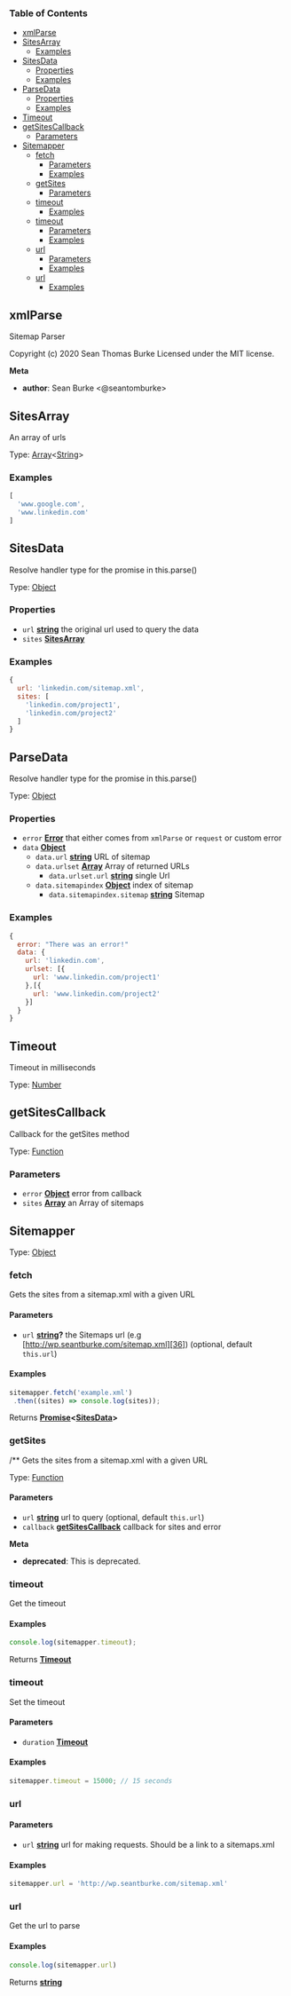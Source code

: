 <!-- Generated by documentation.js. Update this documentation by updating the source code. -->

### Table of Contents

-   [xmlParse][1]
-   [SitesArray][2]
    -   [Examples][3]
-   [SitesData][4]
    -   [Properties][5]
    -   [Examples][6]
-   [ParseData][7]
    -   [Properties][8]
    -   [Examples][9]
-   [Timeout][10]
-   [getSitesCallback][11]
    -   [Parameters][12]
-   [Sitemapper][13]
    -   [fetch][14]
        -   [Parameters][15]
        -   [Examples][16]
    -   [getSites][17]
        -   [Parameters][18]
    -   [timeout][19]
        -   [Examples][20]
    -   [timeout][21]
        -   [Parameters][22]
        -   [Examples][23]
    -   [url][24]
        -   [Parameters][25]
        -   [Examples][26]
    -   [url][27]
        -   [Examples][28]

## xmlParse

Sitemap Parser

Copyright (c) 2020 Sean Thomas Burke
Licensed under the MIT license.

**Meta**

-   **author**: Sean Burke &lt;@seantomburke>

## SitesArray

An array of urls

Type: [Array][29]&lt;[String][30]>

### Examples

```javascript
[
  'www.google.com',
  'www.linkedin.com'
]
```

## SitesData

Resolve handler type for the promise in this.parse()

Type: [Object][31]

### Properties

-   `url` **[string][30]** the original url used to query the data
-   `sites` **[SitesArray][32]** 

### Examples

```javascript
{
  url: 'linkedin.com/sitemap.xml',
  sites: [
    'linkedin.com/project1',
    'linkedin.com/project2'
  ]
}
```

## ParseData

Resolve handler type for the promise in this.parse()

Type: [Object][31]

### Properties

-   `error` **[Error][33]** that either comes from `xmlParse` or `request` or custom error
-   `data` **[Object][31]** 
    -   `data.url` **[string][30]** URL of sitemap
    -   `data.urlset` **[Array][29]** Array of returned URLs
        -   `data.urlset.url` **[string][30]** single Url
    -   `data.sitemapindex` **[Object][31]** index of sitemap
        -   `data.sitemapindex.sitemap` **[string][30]** Sitemap

### Examples

```javascript
{
  error: "There was an error!"
  data: {
    url: 'linkedin.com',
    urlset: [{
      url: 'www.linkedin.com/project1'
    },[{
      url: 'www.linkedin.com/project2'
    }]
  }
}
```

## Timeout

Timeout in milliseconds

Type: [Number][34]

## getSitesCallback

Callback for the getSites method

Type: [Function][35]

### Parameters

-   `error` **[Object][31]** error from callback
-   `sites` **[Array][29]** an Array of sitemaps

## Sitemapper

Type: [Object][31]

### fetch

Gets the sites from a sitemap.xml with a given URL

#### Parameters

-   `url` **[string][30]?** the Sitemaps url (e.g [http://wp.seantburke.com/sitemap.xml][36]) (optional, default `this.url`)

#### Examples

```javascript
sitemapper.fetch('example.xml')
 .then((sites) => console.log(sites));
```

Returns **[Promise][37]&lt;[SitesData][38]>** 

### getSites

/\*\*
Gets the sites from a sitemap.xml with a given URL

Type: [Function][35]

#### Parameters

-   `url` **[string][30]** url to query (optional, default `this.url`)
-   `callback` **[getSitesCallback][39]** callback for sites and error

**Meta**

-   **deprecated**: This is deprecated.


### timeout

Get the timeout

#### Examples

```javascript
console.log(sitemapper.timeout);
```

Returns **[Timeout][40]** 

### timeout

Set the timeout

#### Parameters

-   `duration` **[Timeout][40]** 

#### Examples

```javascript
sitemapper.timeout = 15000; // 15 seconds
```

### url

#### Parameters

-   `url` **[string][30]** url for making requests. Should be a link to a sitemaps.xml

#### Examples

```javascript
sitemapper.url = 'http://wp.seantburke.com/sitemap.xml'
```

### url

Get the url to parse

#### Examples

```javascript
console.log(sitemapper.url)
```

Returns **[string][30]** 

[1]: #xmlparse

[2]: #sitesarray

[3]: #examples

[4]: #sitesdata

[5]: #properties

[6]: #examples-1

[7]: #parsedata

[8]: #properties-1

[9]: #examples-2

[10]: #timeout

[11]: #getsitescallback

[12]: #parameters

[13]: #sitemapper

[14]: #fetch

[15]: #parameters-1

[16]: #examples-3

[17]: #getsites

[18]: #parameters-2

[19]: #timeout-1

[20]: #examples-4

[21]: #timeout-2

[22]: #parameters-3

[23]: #examples-5

[24]: #url

[25]: #parameters-4

[26]: #examples-6

[27]: #url-1

[28]: #examples-7

[29]: https://developer.mozilla.org/docs/Web/JavaScript/Reference/Global_Objects/Array

[30]: https://developer.mozilla.org/docs/Web/JavaScript/Reference/Global_Objects/String

[31]: https://developer.mozilla.org/docs/Web/JavaScript/Reference/Global_Objects/Object

[32]: #sitesarray

[33]: https://developer.mozilla.org/docs/Web/JavaScript/Reference/Global_Objects/Error

[34]: https://developer.mozilla.org/docs/Web/JavaScript/Reference/Global_Objects/Number

[35]: https://developer.mozilla.org/docs/Web/JavaScript/Reference/Statements/function

[36]: http://wp.seantburke.com/sitemap.xml

[37]: https://developer.mozilla.org/docs/Web/JavaScript/Reference/Global_Objects/Promise

[38]: #sitesdata

[39]: #getsitescallback

[40]: #timeout
